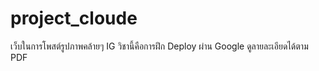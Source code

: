 # project_cloude
เว็บในการโพสต์รูปภาพคล้ายๆ IG วิชานี้คือการฝึก Deploy ผ่าน Google ดูลายละเอียดได้ตาม PDF
